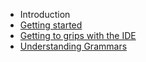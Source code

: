 * Introduction
* [Getting started](./getting-started.md)
* [Getting to grips with the IDE](./getting-to-grips-with-the-ide.md)
* [Understanding Grammars](./understanding-grammars)
